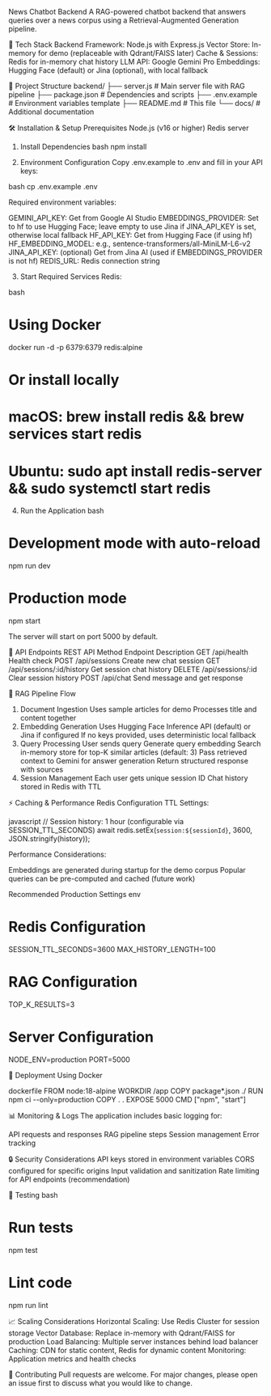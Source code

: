 News Chatbot Backend
A RAG-powered chatbot backend that answers queries over a news corpus using a Retrieval-Augmented Generation pipeline.

🚀 Tech Stack
Backend Framework: Node.js with Express.js
Vector Store: In-memory for demo (replaceable with Qdrant/FAISS later)
Cache & Sessions: Redis for in-memory chat history
LLM API: Google Gemini Pro
Embeddings: Hugging Face (default) or Jina (optional), with local fallback

📁 Project Structure
backend/
├── server.js              # Main server file with RAG pipeline
├── package.json           # Dependencies and scripts
├── .env.example          # Environment variables template
├── README.md             # This file
└── docs/                 # Additional documentation

🛠️ Installation & Setup
Prerequisites
Node.js (v16 or higher)
Redis server

1. Install Dependencies
bash
npm install

2. Environment Configuration
Copy .env.example to .env and fill in your API keys:

bash
cp .env.example .env

Required environment variables:

GEMINI_API_KEY: Get from Google AI Studio
EMBEDDINGS_PROVIDER: Set to hf to use Hugging Face; leave empty to use Jina if JINA_API_KEY is set, otherwise local fallback
HF_API_KEY: Get from Hugging Face (if using hf)
HF_EMBEDDING_MODEL: e.g., sentence-transformers/all-MiniLM-L6-v2
JINA_API_KEY: (optional) Get from Jina AI (used if EMBEDDINGS_PROVIDER is not hf)
REDIS_URL: Redis connection string

3. Start Required Services
Redis:

bash
# Using Docker
docker run -d -p 6379:6379 redis:alpine

# Or install locally
# macOS: brew install redis && brew services start redis
# Ubuntu: sudo apt install redis-server && sudo systemctl start redis

4. Run the Application
bash
# Development mode with auto-reload
npm run dev

# Production mode
npm start

The server will start on port 5000 by default.

🔧 API Endpoints
REST API
Method	Endpoint	Description
GET	/api/health	Health check
POST	/api/sessions	Create new chat session
GET	/api/sessions/:id/history	Get session chat history
DELETE	/api/sessions/:id	Clear session history
POST	/api/chat	Send message and get response

🧠 RAG Pipeline Flow
1. Document Ingestion
Uses sample articles for demo
Processes title and content together
2. Embedding Generation
Uses Hugging Face Inference API (default) or Jina if configured
If no keys provided, uses deterministic local fallback
3. Query Processing
User sends query
Generate query embedding
Search in-memory store for top-K similar articles (default: 3)
Pass retrieved context to Gemini for answer generation
Return structured response with sources
4. Session Management
Each user gets unique session ID
Chat history stored in Redis with TTL

⚡ Caching & Performance
Redis Configuration
TTL Settings:

javascript
// Session history: 1 hour (configurable via SESSION_TTL_SECONDS)
await redis.setEx(`session:${sessionId}`, 3600, JSON.stringify(history));

Performance Considerations:

Embeddings are generated during startup for the demo corpus
Popular queries can be pre-computed and cached (future work)

Recommended Production Settings
env
# Redis Configuration
SESSION_TTL_SECONDS=3600
MAX_HISTORY_LENGTH=100

# RAG Configuration
TOP_K_RESULTS=3

# Server Configuration
NODE_ENV=production
PORT=5000

🚀 Deployment
Using Docker

dockerfile
FROM node:18-alpine
WORKDIR /app
COPY package*.json ./
RUN npm ci --only=production
COPY . .
EXPOSE 5000
CMD ["npm", "start"]

📊 Monitoring & Logs
The application includes basic logging for:

API requests and responses
RAG pipeline steps
Session management
Error tracking

🔒 Security Considerations
API keys stored in environment variables
CORS configured for specific origins
Input validation and sanitization
Rate limiting for API endpoints (recommendation)

🧪 Testing
bash
# Run tests
npm test

# Lint code
npm run lint

📈 Scaling Considerations
Horizontal Scaling: Use Redis Cluster for session storage
Vector Database: Replace in-memory with Qdrant/FAISS for production
Load Balancing: Multiple server instances behind load balancer
Caching: CDN for static content, Redis for dynamic content
Monitoring: Application metrics and health checks

🤝 Contributing
Pull requests are welcome. For major changes, please open an issue first to discuss what you would like to change.

